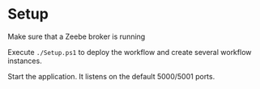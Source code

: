 # Setup

Make sure that a Zeebe broker is running

Execute `./Setup.ps1` to deploy the workflow and create several workflow instances.

Start the application. It listens on the default 5000/5001 ports.
